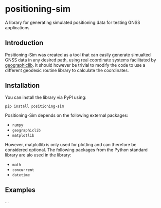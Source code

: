 # positioning-sim

A library for generating simulated positioning data for testing GNSS applications.

## Introduction

Positioning-Sim was created as a tool that can easily generate simualted GNSS data in any desired path, using real coordinate systems facilitated by [geographiclib](https://geographiclib.sourceforge.io/html/python/). It should however be trivial to modify the code to use a different geodesic routine library to calculate the coordinates.

## Installation

You can install the library via PyPI using:

`pip install positioning-sim`

Positioning-Sim depends on the following external packages:

- ``numpy``
- ``geographiclib``
- ``matplotlib``

However, matplotlib is only used for plotting and can therefore be considered optional. The following packages from the Python standard library are alo used in the library:

- ``math``
- ``concurrent``
- ``datetime``

## Examples

...
